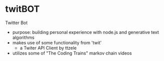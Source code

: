 # twitBOT
Twitter Bot 
- purpose: building personal experience with node.js and generative text algorithms
- makes use of some functionality from 'twit' 
  - a Twiter API Client by ttzele
- utilizes some of "The Coding Trains" markov chain videos 

